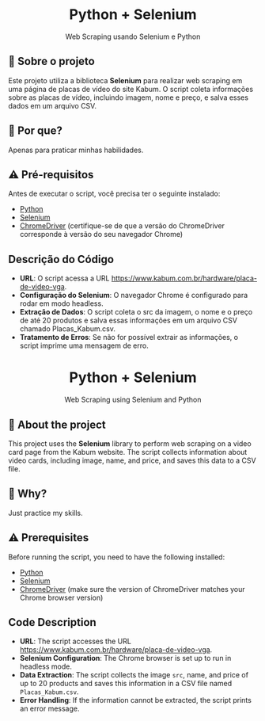 <h1 align="center"> Python + Selenium </h1>

<p align="center"> Web Scraping usando Selenium e Python </p>

## :rocket: Sobre o projeto

Este projeto utiliza a biblioteca **Selenium** para realizar web scraping em uma página de placas de vídeo do site Kabum. O script coleta informações sobre as placas de vídeo, incluindo imagem, nome e preço, e salva esses dados em um arquivo CSV.

## :thinking: Por que?

Apenas para praticar minhas habilidades.

## :warning: Pré-requisitos

Antes de executar o script, você precisa ter o seguinte instalado:

- [Python](https://www.python.org/downloads/)
- [Selenium](https://pypi.org/project/selenium/)
- [ChromeDriver](https://sites.google.com/a/chromium.org/chromedriver/downloads) (certifique-se de que a versão do ChromeDriver corresponde à versão do seu navegador Chrome)

## Descrição do Código

- **URL**: O script acessa a URL https://www.kabum.com.br/hardware/placa-de-video-vga.
- **Configuração do Selenium**: O navegador Chrome é configurado para rodar em modo headless.
- **Extração de Dados**: O script coleta o src da imagem, o nome e o preço de até 20 produtos e salva essas informações em um arquivo CSV chamado Placas_Kabum.csv.
- **Tratamento de Erros**: Se não for possível extrair as informações, o script imprime uma mensagem de erro.



<h1 align="center"> Python + Selenium </h1>

<p align="center"> Web Scraping using Selenium and Python </p>

## :rocket: About the project 

This project uses the **Selenium** library to perform web scraping on a video card page from the Kabum website. The script collects information about video cards, including image, name, and price, and saves this data to a CSV file.

## :thinking:  Why?

Just practice my skills.

## :warning: Prerequisites

Before running the script, you need to have the following installed:

- [Python](https://www.python.org/downloads/)
- [Selenium](https://pypi.org/project/selenium/)
- [ChromeDriver](https://sites.google.com/a/chromium.org/chromedriver/downloads) (make sure the version of ChromeDriver matches your Chrome browser version)

## Code Description

- **URL**: The script accesses the URL https://www.kabum.com.br/hardware/placa-de-video-vga.
- **Selenium Configuration**: The Chrome browser is set up to run in headless mode.
- **Data Extraction**: The script collects the image `src`, name, and price of up to 20 products and saves this information in a CSV file named `Placas_Kabum.csv`.
- **Error Handling**: If the information cannot be extracted, the script prints an error message.
